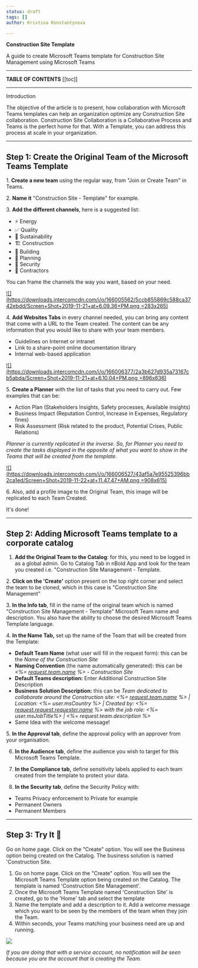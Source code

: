 ```yaml
---
status: draft
tags: []
author: Kristina Konstantynova

---
```

**Construction Site Template**

A guide to create Microsoft Teams template for Construction Site Management using Microsoft Teams

***

**TABLE OF CONTENTS**
\[\[toc\]\]

***

Introduction

The objective of the article is to present, how collaboration with Microsoft Teams templates can help an organization optimize any Construction Site collaboration. Construction Site Collaboration is a Collaborative Process and Teams is the perfect home for that. With a Template, you can address this process at scale in your organization.

***

## Step 1: Create the Original Team of the Microsoft Teams Template

1\. **Create a new team** using the regular way, from "Join or Create Team" in Teams.

2\. **Name it** "Construction Site - Template" for example.

3\. **Add the different channels**, here is a suggested list:

* ⚡ Energy
* ✅ Quality
* 🌳 Sustainability
* 🏗 Construction
* 🏢 Building
* 📅 Planning
* 🔺 Security
* 🤝 Contractors

You can frame the channels the way you want, based on your need.

[![](https://downloads.intercomcdn.com/i/o/166005562/5ccb855869c588ca3742ebdd/Screen+Shot+2019-11-21+at+6.09.36+PM.png =283x265)](https://downloads.intercomcdn.com/i/o/166005562/5ccb855869c588ca3742ebdd/Screen+Shot+2019-11-21+at+6.09.36+PM.png)

4\. **Add Websites Tabs** in every channel needed, you can bring any content that come with a URL to the Team created. The content can be any information that you would like to share with your team members.

* Guidelines on Internet or intranet
* Link to a share-point online documentation library
* Internal web-based application

[![](https://downloads.intercomcdn.com/i/o/166006377/2a3b627d935a73167cb5abda/Screen+Shot+2019-11-21+at+6.10.04+PM.png =896x636)](https://downloads.intercomcdn.com/i/o/166006377/2a3b627d935a73167cb5abda/Screen+Shot+2019-11-21+at+6.10.04+PM.png)

5\. **Create a Planner** with the list of tasks that you need to carry out. Few examples that can be:

* Action Plan (Stakeholders Insights, Safety processes, Available insights)
* Business Impact (Reputation Control, Increase in Expenses, Regulatory fines)
* Risk Assessment (Risk related to the product, Potential Crises, Public Relations)

_Planner is currently replicated in the inverse. So, for Planner you need to create the tasks displayed in the opposite of what you want to show in the Teams that will be created from the template._

[![](https://downloads.intercomcdn.com/i/o/166006527/43af5a7e95525396bb2ca1ed/Screen+Shot+2019-11-22+at+11.47.47+AM.png =908x615)](https://downloads.intercomcdn.com/i/o/166006527/43af5a7e95525396bb2ca1ed/Screen+Shot+2019-11-22+at+11.47.47+AM.png)

6\. Also, add a profile image to the Original Team, this image will be replicated to each Team Created.

It's done!

***

## Step 2: Adding Microsoft Teams template to a corporate catalog

1. **Add the Original Team to the Catalog**: for this, you need to be logged in as a global admin. Go to Catalog Tab in nBold App and look for the team you created i.e. "Construction Site Management - Template.

2\. **Click on the 'Create'** option present on the top right corner and select the team to be cloned, which in this case is "Construction Site Management"

3\. **In the Info tab**, fill in the name of the original team which is named "Construction Site Management - Template" Microsoft Team name and description. You also have the ability to choose the desired Microsoft Teams Template language.

4\. **In the Name Tab,** set up the name of the Team that will be created from the Template:

* **Default Team Name** (what user will fill in the request form): this can be the _Name of the Construction Site_
* **Naming Convention** (the name automatically generated): this can be _<%=_ [_request.team.name_](http://request.team.name/) _%> - Construction Site_
* **Default Teams description:** Enter Additional Construction Site Description
* **Business Solution Description:** this can be _Team dedicated to collaborate around the Construction site: <%=_ [_request.team.name_](http://request.team.name/) _%> | Location: <%= user.msCountry %> | Created by: <%=_ [_request.request.requester.name_](http://request.request.requester.name/) _%> with the job role: <%= user.msJobTitle%> | <%= request.team.description %>_
* Same Idea with the welcome message!

5\. **In the Approval tab**, define the approval policy with an approver from your organisation.

6.  **In the Audience tab**, define the audience you wish to target for this Microsoft Teams Template.


7. **In the Compliance tab,** define sensitivity labels applied to each team created from the template to protect your data.
8.  **In the Security tab**, define the Security Policy with:

* Teams Privacy enforcement to Private for example
* Permanent Owners
* Permanent Members

***

## Step 3: Try It 🚀

Go on home page. Click on the "Create" option. You will see the Business option being created on the Catalog. The business solution is named 'Construction Site.

1. Go on home page. Click on the "Create" option. You will see the Microsoft Teams Template option being created on the Catalog. The template is named 'Construction Site Management'.
2. Once the Microsoft Teams Template named 'Construction Site' is created, go to the 'Home' tab and select the template
3. Name the template and add a description to it. Add a welcome message which you want to be seen by the members of the team when they join the Team.
4. Within seconds, your Teams matching your business need are up and running.

![](/uploads/screenshot-2022-02-11-at-02-12-03.png)

_If you are doing that with a service account, no notification will be seen because you are the account that is creating the Team._